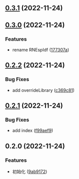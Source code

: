 

## [0.3.1](https://github.com/kafudev/react-native-esp-idf/compare/v0.3.0...v0.3.1) (2022-11-24)

## [0.3.0](https://github.com/kafudev/react-native-esp-idf/compare/v0.2.2...v0.3.0) (2022-11-24)


### Features

* rename RNEspIdf ([177307a](https://github.com/kafudev/react-native-esp-idf/commit/177307a868b1aae6fa47043478980f2b332caa44))

## [0.2.2](https://github.com/kafudev/react-native-esp-idf/compare/v0.2.1...v0.2.2) (2022-11-24)


### Bug Fixes

* add overrideLibrary ([c369c81](https://github.com/kafudev/react-native-esp-idf/commit/c369c81bfd84b218a5dd35bf3d7c037c12ed0027))

## [0.2.1](https://github.com/kafudev/react-native-esp-idf/compare/v0.2.0...v0.2.1) (2022-11-24)


### Bug Fixes

* add index ([f99aef9](https://github.com/kafudev/react-native-esp-idf/commit/f99aef994947e51d1a28cbd8f5979096e85c1e06))

## 0.2.0 (2022-11-24)


### Features

* 初始化 ([9ab9172](https://github.com/kafudev/react-native-esp-idf/commit/9ab917265eee96d9597f840716da51c287d82960))